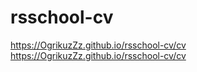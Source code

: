 # rsschool-cv
https://OgrikuzZz.github.io/rsschool-cv/cv
https://OgrikuzZz.github.io/rsschool-cv/cv
